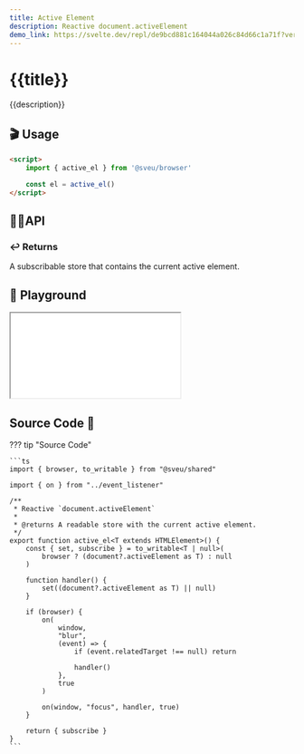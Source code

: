 ```yaml
---
title: Active Element
description: Reactive document.activeElement 
demo_link: https://svelte.dev/repl/de9bcd881c164044a026c84d66c1a71f?version=3.55.1
---
```


# {{title}}

{{description}}

## 🎬 Usage

```html
<script>
    import { active_el } from '@sveu/browser'

    const el = active_el()
</script>
```

## 👩‍💻API

### ↩️ Returns

A subscribable store that contains the current active element.

## 🧪 Playground

<iframe class="h-120 w-full" src="{{demo_link}}"></iframe>

## Source Code 👀

??? tip "Source Code"

    ```ts
    import { browser, to_writable } from "@sveu/shared"

    import { on } from "../event_listener"

    /**
     * Reactive `document.activeElement`
     *
     * @returns A readable store with the current active element.
     */
    export function active_el<T extends HTMLElement>() {
        const { set, subscribe } = to_writable<T | null>(
            browser ? (document?.activeElement as T) : null
        )

        function handler() {
            set((document?.activeElement as T) || null)
        }

        if (browser) {
            on(
                window,
                "blur",
                (event) => {
                    if (event.relatedTarget !== null) return

                    handler()
                },
                true
            )

            on(window, "focus", handler, true)
        }

        return { subscribe }
    }
    ```

